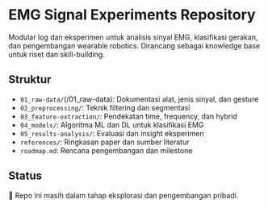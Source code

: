# EMG Signal Experiments Repository

Modular log dan eksperimen untuk analisis sinyal EMG, klasifikasi gerakan, dan pengembangan wearable robotics. Dirancang sebagai knowledge base untuk riset dan skill-building.

## Struktur
- `01_raw-data/`(/01_raw-data): Dokumentasi alat, jenis sinyal, dan gesture
- `02_preprocessing/`: Teknik filtering dan segmentasi
- `03_feature-extraction/`: Pendekatan time, frequency, dan hybrid
- `04_models/`: Algoritma ML dan DL untuk klasifikasi EMG
- `05_results-analysis/`: Evaluasi dan insight eksperimen
- `references/`: Ringkasan paper dan sumber literatur
- `roadmap.md`: Rencana pengembangan dan milestone

## Status
🚧 Repo ini masih dalam tahap eksplorasi dan pengembangan pribadi.
